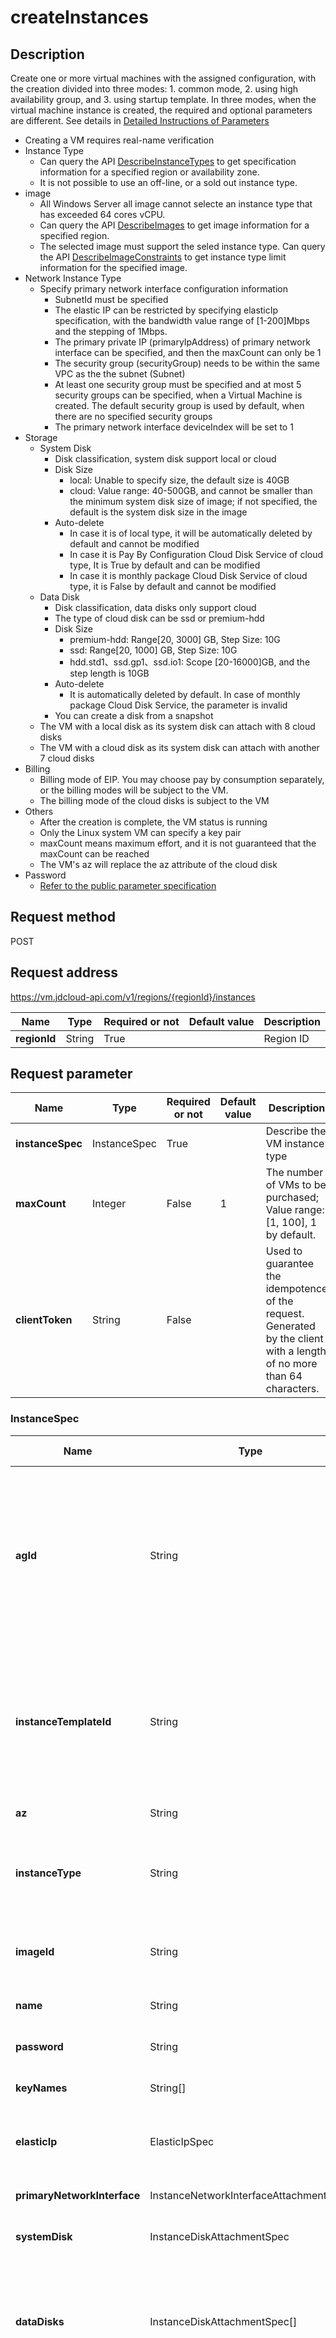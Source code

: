 # createInstances


## Description
Create one or more virtual machines with the assigned configuration, with the creation divided into three modes: 1. common mode, 2. using high availability group, and 3. using startup template. In three modes, when the virtual machine instance is created, the required and optional parameters are different. See details in <a href="http://docs.jdcloud.com/virtual-machines/api/create_vm_sample">Detailed Instructions of Parameters</a><br>
- Creating a VM requires real-name verification
- Instance Type
    - Can query the API <a href="http://docs.jdcloud.com/virtual-machines/api/describeinstancetypes">DescribeInstanceTypes</a> to get specification information for a specified region or availability zone.
    - It is not possible to use an off-line, or a sold out instance type.
- image
    - All Windows Server all image cannot selecte an instance type that has exceeded 64 cores vCPU.
    - Can query the API <a href="http://docs.jdcloud.com/virtual-machines/api/describeimages">DescribeImages</a> to get image information for a specified region.
    - The selected image must support the seled instance type. Can query the API <a href="http://docs.jdcloud.com/virtual-machines/api/describeimageconstraints">DescribeImageConstraints</a>  to get instance type limit information for the specified image.<br>
- Network Instance Type
    - Specify primary network interface configuration information
        - SubnetId must be specified
        - The elastic IP can be restricted by specifying elasticIp specification, with the bandwidth value range of [1-200]Mbps and the stepping of 1Mbps.
        - The primary private IP (primaryIpAddress) of primary network interface can be specified, and then the maxCount can only be 1
        - The security group (securityGroup) needs to be within the same VPC as the the subnet (Subnet)
        - At least one security group must be specified and at most 5 security groups can be specified, when a Virtual Machine is created. The default security group is used by default, when there are no specified security groups
        - The primary network interface deviceIndex will be set to 1
- Storage
    - System Disk
        - Disk classification, system disk support local or cloud
        - Disk Size
            - local: Unable to specify size, the default size is 40GB
            - cloud: Value range: 40-500GB, and cannot be smaller than the minimum system disk size of image; if not specified, the default is the system disk size in the image
        - Auto-delete
            - In case it is of local type, it will be automatically deleted by default and cannot be modified
            - In case it is Pay By Configuration Cloud Disk Service of cloud type, It is True by default and can be modified
            - In case it is monthly package Cloud Disk Service of cloud type, it is False by default and cannot be modified
    - Data Disk
        - Disk classification, data disks only support cloud
        - The type of cloud disk can be ssd or premium-hdd
        - Disk Size
            - premium-hdd: Range[20, 3000] GB, Step Size: 10G
            - ssd: Range[20, 1000] GB, Step Size: 10G
            - hdd.std1、ssd.gp1、ssd.io1: Scope [20-16000]GB, and the step length is 10GB
        - Auto-delete
            - It is automatically deleted by default. In case of monthly package Cloud Disk Service, the parameter is invalid
        - You can create a disk from a snapshot
    - The VM with a local disk as its system disk can attach with 8 cloud disks
    - The VM with a cloud disk as its system disk can attach with another 7 cloud disks
- Billing
    - Billing mode of EIP. You may choose pay by consumption separately, or the billing modes will be subject to the VM.
    - The billing mode of the cloud disks is subject to the VM
- Others
    - After the creation is complete, the VM status is running
    - Only the Linux system VM can specify a key pair
    - maxCount means maximum effort, and it is not guaranteed that the maxCount can be reached
    - The VM's az will replace the az attribute of the cloud disk
- Password
    - <a href="http://docs.jdcloud.com/virtual-machines/api/general_parameters">Refer to the public parameter specification</a>


## Request method
POST

## Request address
https://vm.jdcloud-api.com/v1/regions/{regionId}/instances

|Name|Type|Required or not|Default value|Description|
|---|---|---|---|---|
|**regionId**|String|True| |Region ID|

## Request parameter
|Name|Type|Required or not|Default value|Description|
|---|---|---|---|---|
|**instanceSpec**|InstanceSpec|True| |Describe the VM instance type<br>|
|**maxCount**|Integer|False|1|The number of VMs to be purchased; Value range: [1, 100], 1 by default.<br>|
|**clientToken**|String|False| |Used to guarantee the idempotence of the request. Generated by the client with a length of no more than 64 characters.<br>|

### InstanceSpec
|Name|Type|Required or not|Default value|Description|
|---|---|---|---|---|
|**agId**|String|False| |High availability group Id. After the parameter is assigned, the virtual machine is created only through instance template associated with high availability group, and the parameters in instance template cannot be replaced. Parameters other than instance template may be also assigned.|
|**instanceTemplateId**|String|False| |Instance template id, if no high availability group is used, for the information not existing in the instance template, parameters for virtual machine are required for supplementation, or parameters in the replacement startup template are selected.|
|**az**|String|False| |The Availability Zone to which the VM belongs.|
|**instanceType**|String|False| |Instance Type. Can query <a href="http://docs.jdcloud.com/virtual-machines/api/describeinstancetypes"> DescribeInstanceTypes</a> API for instance type information of the specified zone or availability zone.|
|**imageId**|String|False| |Image ID. Can query <a href="http://docs.jdcloud.com/virtual-machines/api/describeimages">DescribeImages</a> API for the image information of the specified zone.|
|**name**|String|True| |VM name, <a href="http://docs.jdcloud.com/virtual-machines/api/general_parameters">Refer to the public parameter specification</a>.|
|**password**|String|False| |Password, <a href="http://docs.jdcloud.com/virtual-machines/api/general_parameters">Refer to the public parameter specification</a>.|
|**keyNames**|String[]|False| |The key pair name currently only supports incoming one.|
|**elasticIp**|ElasticIpSpec|False| |EIP specification associated with the primary IP of the primary network interface|
|**primaryNetworkInterface**|InstanceNetworkInterfaceAttachmentSpec|False| |Primary Network Interface Configuration Information|
|**systemDisk**|InstanceDiskAttachmentSpec|False| |System Disk Configuration Information|
|**dataDisks**|InstanceDiskAttachmentSpec[]|False| |The configuration information of the data disk. The VM with a local disk as its system disk can be attach 8 cloud disks, and the VM with a cloud disk as its system disk can be attach another 7 cloud disks.|
|**charge**|ChargeSpec|False| |Billing Configuration<br>The VM does not support pay by consumption. The default value is pay by configuration.<br>In the case of packaging cloud disks, the billing method of the cloud disks can only be consistent with the VM.<br>In the case of packaging an EIP, if the EIP is not specified to be paid by consumption, the EIP billing method can only be consistent with the VM.<br>|
|**userdata**|Userdata[]|False| |As for the metadata information, introduction of a key of "launch-script" is only supported, indicating the first enabling script. The value is in the format of base64. <br>launch-script: The linux system supports bash and python, and before encoding, it is required to take #!/bin/bash and #!/usr/bin/env python as the first line of the content respectively;<br>The launch-script: windows system supports bat and powershell, and before encoding, it is required to take <cmd></cmd> and <powershell></powershell> as the first and last lines of the content respectively. <br>|
|**description**|String|False| |VM Description, <a href="http://docs.jdcloud.com/virtual-machines/api/general_parameters"> Refer to the public parameter specification</a>.|
|**noPassword**|Boolean|False| |The password in the template isn’t used. <br>The parameter (value: true) is valid, only when no Ag is used, a template is used, and the password parameter is null. <br>The parameter is invalid, and the newly specified one shall prevail, when a virtual machine is created with templates, and the password parameter has been specified. <br>|
|**noKeyNames**|Boolean|False| |The key in the template isn’t used. <br>The parameter (value: true) is valid, only when no Ag is used, a template is used, and the keynames parameter is null. <br>The parameter is invalid, and the newly specified one shall prevail, when a virtual machine is created with templates, and the keynames parameter has been specified. <br>|
|**noElasticIp**|Boolean|False| |The Elastic IP in the template isn’t used. <br>The parameter (value: true) is valid, only when no Ag is used, a template is used, and the elasticIp parameter is null. <br>The parameter is invalid, and the newly specified one shall prevail, when a virtual machine is created with templates, and the elasticIp parameter has been specified.|
### Userdata
|Name|Type|Required or not|Default value|Description|
|---|---|---|---|---|
|**key**|String|False| |Key|
|**value**|String|False| |Value|
### ChargeSpec
|Name|Type|Required or not|Default value|Description|
|---|---|---|---|---|
|**chargeMode**|String|False|postpaid_by_duration|Billing model value is prepaid_by_duration, postpaid_by_usage or postpaid_by_duration; prepaid_by_duration means Pay-In-Advance, postpaid_by_usage means Pay-As-You-Go By Consumption and postpaid_by_duration means pay by configuration; is postpaid_by_duration by default. Please refer to the Help Documentation of specific product line to confirm the billing type supported by the production line|
|**chargeUnit**|String|False| |Billing unit of Pay-In-Advance, the Pay-In-Advance is compulsory, and valid only when chargeMode is prepaid_by_duration, and the value is month or year and month by default|
|**chargeDuration**|Integer|False| |Pay-In-Advance billing duration, the Pay-In-Advance is compulsory and valid only when the value of chargeMode is prepaid_by_duration. When chargeUnit is month, the value shall be 1~9; when chargeUnit is year, the value shall be 1, 2 or 3|
|**autoRenew**|boolean|False|false|true refers to enable automatic renewal, but false refers to disable automatic renewal and is only valid for resources in monthly package. If Cloud Disk Service and Public IP are purchased together, they shall be set together. Upon enabling, the purchase duration created at this time will be adopted as the automatic renewal period which can be modified in the Renew Management function.|
### InstanceDiskAttachmentSpec
|Name|Type|Required or not|Default value|Description|
|---|---|---|---|---|
|**diskCategory**|String|False| |Disk classification, the local or cloud disk is taken.<br>The system disk supports local disk or cloud disk. If select the local type for the system disk , and you must use a image of localDisk type; if select the cloud type for the system disk, you must use a image of the cloudDisk type.<br>The data disk supports cloud disk only.<br>|
|**autoDelete**|Boolean|False| |Deleting this disk with the VM automatically when the VM is deleted. The default value is true, which cannot be changed for a local disk.<br>This parameter does not take effect if the billing method of the disk is a monthly package.<br>|
|**cloudDiskSpec**|DiskSpec|False| |Data Disk Configuration|
|**deviceName**|String|False| |Logical attach point of data disk, value range: vda,vdb,vdc,vdd,vde,vdf,vdg,vdh,vdi,vmj,vdk,vdl,vdm|
|**noDevice**|Boolean|False| |Exclude the device, and parameter noDevice is used with deviceName.<br>Create a entile image that contains all the system disk and attached cloud data disks: deviceName: vdb, noDevice: true, the cloud data disk whose device name is vdb that attached to the VM will not be involved in creating the  image.<br>Create a template: deviceName: vdb, noDevice: true, the data disk whose device name is vdb in the image will not be involved in creating the VM.<br>Create a VM: deviceName: vdb, noDevice: true, the data disk vdb in the image or the data disk whose device name is vdb in the template (create a VM using the template) will not be involved in creating the machine.<br>|
### DiskSpec
|Name|Type|Required or not|Default value|Description|
|---|---|---|---|---|
|**az**|String|True| |Availability Zone, to which the cloud disk belongs|
|**name**|String|True| |Name of the cloud disk|
|**description**|String|False| |Description of the cloud disk|
|**diskType**|String|True| |Type of the cloud disk, value ssd, premium-hdd, ssd.gp1, ssd.io1 or hdd.std1|
|**diskSizeGB**|Integer|True| |Size of Cloud Disk Service is in GiB, for ssd type, the value range is [20,1000]GB and the step size is 10G, for premium-hdd type, the value range is [20,3000]GB, and the step size is 10G, for ssd.gp1, ssd.io1 and hdd.std1 types, the value range is [20,16000]GB, and the step size is 10G|
|**iops**|Integer|False| |The size of Cloud Disk Service IOPS is effective only when the cloud disk type is ssd.io1, and the step size is 10.|
|**snapshotId**|String|False| |Snapshot ID used to create a cloud disk|
|**charge**|ChargeSpec|False| |Billing configuration. If not specified, the default billing type is pay-as-you-go - pay by service time by default.|
|**multiAttachable**|Boolean|False| |Whether the Cloud Disk Service supports the mode that one disk is attached to multiple machines. It is set as false by default (not supported).|
|**encrypt**|Boolean|False| |Whether a Cloud Disk is encrypted, false (does not encrypt) by default|
### InstanceNetworkInterfaceAttachmentSpec
|Name|Type|Required or not|Default value|Description|
|---|---|---|---|---|
|**deviceIndex**|Integer|False| |Network device Index, and the primary network interface can only be 1|
|**networkInterface**|NetworkInterfaceSpec|False| |Network Interface API Instance Type|
### NetworkInterfaceSpec
|Name|Type|Required or not|Default value|Description|
|---|---|---|---|---|
|**subnetId**|String|True| |Subnet ID|
|**az**|String|False| |Availability zone refers to the user’s default availability zone, which is an invalid parameter and shall not be used|
|**networkInterfaceName**|String|False| |Network interface name, only allow Chinese, numbers, capital and lowercase letters, English underline "_" and line-through "-", must provide a name which cannot exceed 32 characters.|
|**primaryIpAddress**|String|False| |Network interface primary IP, if it has not been assigned, it will be allocated automatically from the subnet|
|**secondaryIpAddresses**|String[]|False| |Secondary IP List|
|**secondaryIpCount**|Integer|False| |Amount of Secondary IP Assigned Automatically|
|**securityGroups**|String[]|False| |Security Group ID list to be associated, a maximum of 5 Security Groups can be done|
|**sanityCheck**|Integer|False| |Source and target IP address verification, with value 0 or 1, default value is 1|
|**description**|String|False| |Description, allow all characters under UTF-8 coding, which cannot exceed 256 characters|
### ElasticIpSpec
|Name|Type|Required or not|Default value|Description|
|---|---|---|---|---|
|**bandwidthMbps**|Integer|True| |Elastic IP speed limit (unit: Mbps), value range is [1-200]|
|**provider**|String|True| |IP service provider, values include bgp or no_bgp, cn-north-1: bgp; cn-south-1: [bgp, no_bgp]; cn-east-1: [bgp, no_bgp]; cn-east-2: bgp|
|**chargeSpec**|ChargeSpec|False| |Billing Configuration|

## Response parameter
|Name|Type|Description|
|---|---|---|
|**result**|Result| |
|**requestId**|String| |

### Result
|Name|Type|Description|
|---|---|---|
|**instanceIds**|String[]| |

## Response code
|Return code|Description|
|---|---|
|**200**|OK|
|**400**|Invalid parameter|
|**401**|Authentication failed|
|**404**|Not found|
|**429**|Quota exceeded|
|**500**|Internal server error|
|**503**|Service unavailable|
 
